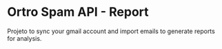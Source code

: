 Ortro Spam API - Report
======================

Projeto to sync your gmail account and import emails to generate reports for analysis.
